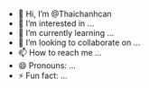 - 👋 Hi, I’m @Thaichanhcan
- 👀 I’m interested in ...
- 🌱 I’m currently learning ...
- 💞️ I’m looking to collaborate on ...
- 📫 How to reach me ...
- 😄 Pronouns: ...
- ⚡ Fun fact: ...

<!---
Thaichanhcan/Thaichanhcan is a ✨ special ✨ repository because its `README.md` (this file) appears on your GitHub profile.
You can click the Preview link to take a look at your changes.
--->
